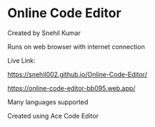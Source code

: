 # Online Code Editor

Created by Snehil Kumar

Runs on web browser with internet connection

Live Link:

https://snehil002.github.io/Online-Code-Editor/

https://online-code-editor-bb095.web.app/

Many languages supported

Created using Ace Code Editor